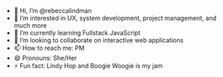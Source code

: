 - 👋 Hi, I’m @rebeccalindman
- 👀 I’m interested in UX, system development, project management, and much more
- 🌱 I’m currently learning Fullstack JavaScript
- 💞️ I’m looking to collaborate on interactive web applications
- 📫 How to reach me: PM
- 😄 Pronouns: She/Her
- ⚡ Fun fact: Lindy Hop and Boogie Woogie is my jam

<!---
rebeccalindman/rebeccalindman is a ✨ special ✨ repository because its `README.md` (this file) appears on your GitHub profile.
You can click the Preview link to take a look at your changes.
--->
